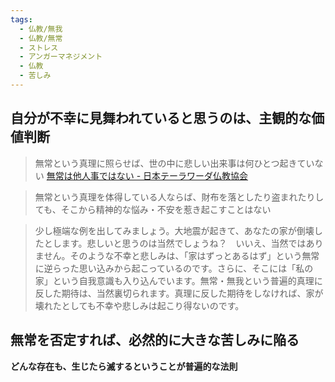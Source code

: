 ```yaml
---
tags:
  - 仏教/無我
  - 仏教/無常
  - ストレス
  - アンガーマネジメント
  - 仏教
  - 苦しみ
---
```

## 自分が不幸に見舞われていると思うのは、主観的な価値判断

>無常という真理に照らせば、世の中に悲しい出来事は何ひとつ起きていない
>[無常は他人事ではない - 日本テーラワーダ仏教協会](https://j-theravada.com/dhamma/chienotobira/tobira180/)

>無常という真理を体得している人ならば、財布を落としたり盗まれたりしても、そこから精神的な悩み・不安を惹き起こすことはない

>少し極端な例を出してみましょう。大地震が起きて、あなたの家が倒壊したとします。悲しいと思うのは当然でしょうね？　いいえ、当然ではありません。そのような不幸と悲しみは、「家はずっとあるはず」という無常に逆らった思い込みから起こっているのです。さらに、そこには「私の家」という自我意識も入り込んでいます。無常・無我という普遍的真理に反した期待は、当然裏切られます。真理に反した期待をしなければ、家が壊れたとしても不幸や悲しみは起こり得ないのです。

## 無常を否定すれば、必然的に大きな苦しみに陥る

**どんな存在も、生じたら滅するということが普遍的な法則**

